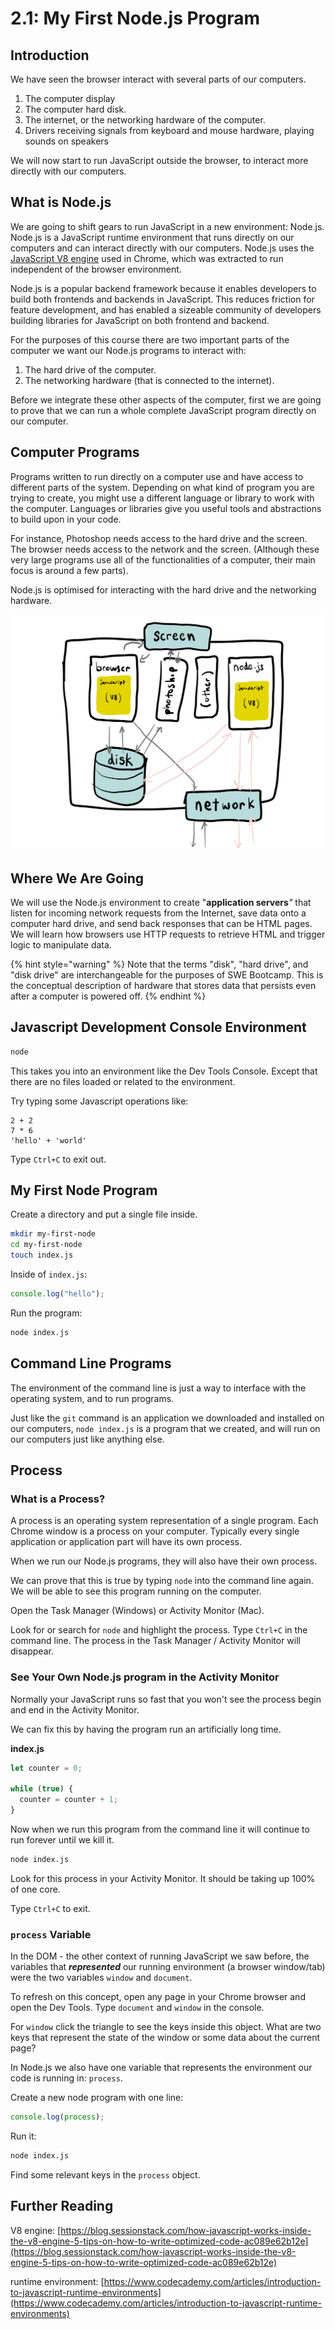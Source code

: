 # 2.1: My First Node.js Program

## Introduction

We have seen the browser interact with several parts of our computers.

1. The computer display
2. The computer hard disk.
3. The internet, or the networking hardware of the computer.
4. Drivers receiving signals from keyboard and mouse hardware, playing sounds on speakers

We will now start to run JavaScript outside the browser, to interact more directly with our computers.

## What is Node.js

We are going to shift gears to run JavaScript in a new environment: Node.js. Node.js is a JavaScript runtime environment that runs directly on our computers and can interact directly with our computers. Node.js uses the [JavaScript V8 engine](<https://en.wikipedia.org/wiki/V8_(JavaScript_engine)>) used in Chrome, which was extracted to run independent of the browser environment.

Node.js is a popular backend framework because it enables developers to build both frontends and backends in JavaScript. This reduces friction for feature development, and has enabled a sizeable community of developers building libraries for JavaScript on both frontend and backend.

For the purposes of this course there are two important parts of the computer we want our Node.js programs to interact with:

1. The hard drive of the computer.
2. The networking hardware (that is connected to the internet).

Before we integrate these other aspects of the computer, first we are going to prove that we can run a whole complete JavaScript program directly on our computer.

## Computer Programs

Programs written to run directly on a computer use and have access to different parts of the system. Depending on what kind of program you are trying to create, you might use a different language or library to work with the computer. Languages or libraries give you useful tools and abstractions to build upon in your code.

For instance, Photoshop needs access to the hard drive and the screen. The browser needs access to the network and the screen. (Although these very large programs use all of the functionalities of a computer, their main focus is around a few parts).

Node.js is optimised for interacting with the hard drive and the networking hardware.

![Node.js and other programs accessing the conceptual parts of a computer's hardware.](../.gitbook/assets/computer-diagram.jpg)

## Where We Are Going

We will use the Node.js environment to create "**application servers**_"_ that listen for incoming network requests from the Internet, save data onto a computer hard drive, and send back responses that can be HTML pages. We will learn how browsers use HTTP requests to retrieve HTML and trigger logic to manipulate data.

{% hint style="warning" %}
Note that the terms "disk", "hard drive", and "disk drive" are interchangeable for the purposes of SWE Bootcamp. This is the conceptual description of hardware that stores data that persists even after a computer is powered off.
{% endhint %}

## Javascript Development Console Environment

```bash
node
```

This takes you into an environment like the Dev Tools Console. Except that there are no files loaded or related to the environment.

Try typing some Javascript operations like:

```
2 + 2
7 * 6
'hello' + 'world'
```

Type `Ctrl+C` to exit out.

## My First Node Program

Create a directory and put a single file inside.

```bash
mkdir my-first-node
cd my-first-node
touch index.js
```

Inside of `index.js`:

```javascript
console.log("hello");
```

Run the program:

```bash
node index.js
```

## Command Line Programs

The environment of the command line is just a way to interface with the operating system, and to run programs.

Just like the `git` command is an application we downloaded and installed on our computers, `node index.js` is a program that we created, and will run on our computers just like anything else.

## Process

### What is a Process?

A process is an operating system representation of a single program. Each Chrome window is a process on your computer. Typically every single application or application part will have its own process.

When we run our Node.js programs, they will also have their own process.

We can prove that this is true by typing `node` into the command line again. We will be able to see this program running on the computer.

Open the Task Manager (Windows) or Activity Monitor (Mac).

Look for or search for `node` and highlight the process. Type `Ctrl+C` in the command line. The process in the Task Manager / Activity Monitor will disappear.

### See Your Own Node.js program in the Activity Monitor

Normally your JavaScript runs so fast that you won't see the process begin and end in the Activity Monitor.

We can fix this by having the program run an artificially long time.

**index.js**

```javascript
let counter = 0;

while (true) {
  counter = counter + 1;
}
```

Now when we run this program from the command line it will continue to run forever until we kill it.

```bash
node index.js
```

Look for this process in your Activity Monitor. It should be taking up 100% of one core.

Type `Ctrl+C` to exit.

### `process` Variable

In the DOM - the other context of running JavaScript we saw before, the variables that _**represented**_ our running environment (a browser window/tab) were the two variables `window` and `document`.

To refresh on this concept, open any page in your Chrome browser and open the Dev Tools. Type `document` and `window` in the console.

For `window` click the triangle to see the keys inside this object. What are two keys that represent the state of the window or some data about the current page?

In Node.js we also have one variable that represents the environment our code is running in: `process`.

Create a new node program with one line:

```javascript
console.log(process);
```

Run it:

```bash
node index.js
```

Find some relevant keys in the `process` object.

## Further Reading

V8 engine: [https://blog.sessionstack.com/how-javascript-works-inside-the-v8-engine-5-tips-on-how-to-write-optimized-code-ac089e62b12e](https://blog.sessionstack.com/how-javascript-works-inside-the-v8-engine-5-tips-on-how-to-write-optimized-code-ac089e62b12e)

runtime environment: [https://www.codecademy.com/articles/introduction-to-javascript-runtime-environments](https://www.codecademy.com/articles/introduction-to-javascript-runtime-environments)
